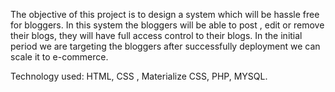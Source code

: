 The objective of this project is to design a system which will be hassle free for bloggers. In this system the bloggers will be able to post , edit or remove their blogs, they will have full access control to their blogs.
In the initial period we are targeting the bloggers after successfully deployment we can scale it to e-commerce.

Technology used: HTML, CSS , Materialize CSS, PHP, MYSQL.

